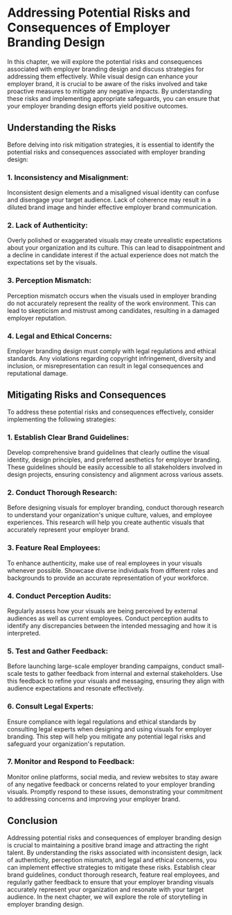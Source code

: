 Addressing Potential Risks and Consequences of Employer Branding Design
================================================================================

In this chapter, we will explore the potential risks and consequences associated with employer branding design and discuss strategies for addressing them effectively. While visual design can enhance your employer brand, it is crucial to be aware of the risks involved and take proactive measures to mitigate any negative impacts. By understanding these risks and implementing appropriate safeguards, you can ensure that your employer branding design efforts yield positive outcomes.

Understanding the Risks
-----------------------

Before delving into risk mitigation strategies, it is essential to identify the potential risks and consequences associated with employer branding design:

### 1. Inconsistency and Misalignment:

Inconsistent design elements and a misaligned visual identity can confuse and disengage your target audience. Lack of coherence may result in a diluted brand image and hinder effective employer brand communication.

### 2. Lack of Authenticity:

Overly polished or exaggerated visuals may create unrealistic expectations about your organization and its culture. This can lead to disappointment and a decline in candidate interest if the actual experience does not match the expectations set by the visuals.

### 3. Perception Mismatch:

Perception mismatch occurs when the visuals used in employer branding do not accurately represent the reality of the work environment. This can lead to skepticism and mistrust among candidates, resulting in a damaged employer reputation.

### 4. Legal and Ethical Concerns:

Employer branding design must comply with legal regulations and ethical standards. Any violations regarding copyright infringement, diversity and inclusion, or misrepresentation can result in legal consequences and reputational damage.

Mitigating Risks and Consequences
---------------------------------

To address these potential risks and consequences effectively, consider implementing the following strategies:

### 1. Establish Clear Brand Guidelines:

Develop comprehensive brand guidelines that clearly outline the visual identity, design principles, and preferred aesthetics for employer branding. These guidelines should be easily accessible to all stakeholders involved in design projects, ensuring consistency and alignment across various assets.

### 2. Conduct Thorough Research:

Before designing visuals for employer branding, conduct thorough research to understand your organization's unique culture, values, and employee experiences. This research will help you create authentic visuals that accurately represent your employer brand.

### 3. Feature Real Employees:

To enhance authenticity, make use of real employees in your visuals whenever possible. Showcase diverse individuals from different roles and backgrounds to provide an accurate representation of your workforce.

### 4. Conduct Perception Audits:

Regularly assess how your visuals are being perceived by external audiences as well as current employees. Conduct perception audits to identify any discrepancies between the intended messaging and how it is interpreted.

### 5. Test and Gather Feedback:

Before launching large-scale employer branding campaigns, conduct small-scale tests to gather feedback from internal and external stakeholders. Use this feedback to refine your visuals and messaging, ensuring they align with audience expectations and resonate effectively.

### 6. Consult Legal Experts:

Ensure compliance with legal regulations and ethical standards by consulting legal experts when designing and using visuals for employer branding. This step will help you mitigate any potential legal risks and safeguard your organization's reputation.

### 7. Monitor and Respond to Feedback:

Monitor online platforms, social media, and review websites to stay aware of any negative feedback or concerns related to your employer branding visuals. Promptly respond to these issues, demonstrating your commitment to addressing concerns and improving your employer brand.

Conclusion
----------

Addressing potential risks and consequences of employer branding design is crucial to maintaining a positive brand image and attracting the right talent. By understanding the risks associated with inconsistent design, lack of authenticity, perception mismatch, and legal and ethical concerns, you can implement effective strategies to mitigate these risks. Establish clear brand guidelines, conduct thorough research, feature real employees, and regularly gather feedback to ensure that your employer branding visuals accurately represent your organization and resonate with your target audience. In the next chapter, we will explore the role of storytelling in employer branding design.
